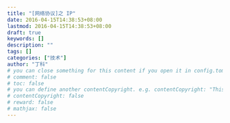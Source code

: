 ```yaml
---
title: "[网络协议]之 IP"
date: 2016-04-15T14:38:53+08:00
lastmod: 2016-04-15T14:38:53+08:00
draft: true
keywords: []
description: ""
tags: []
categories: ["技术"]
author: "丁科"
# you can close something for this content if you open it in config.toml.
# comment: false
# toc: false
# you can define another contentCopyright. e.g. contentCopyright: "This is an another copyright."
# contentCopyright: false
# reward: false
# mathjax: false
---
```

